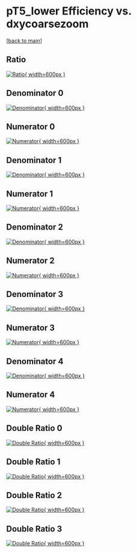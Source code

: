 # pT5_lower Efficiency vs. dxycoarsezoom

[[back to main](./)]



## Ratio

[![Ratio](../mtv/var/pT5_lower_loweta_11_0_eff_dxycoarsezoom.png){ width=600px }](../mtv/var/pT5_lower_loweta_11_0_eff_dxycoarsezoom.pdf)

## Denominator 0

[![Denominator](../mtv/den/pT5_lower_loweta_11_0_eff_dxycoarsezoom_den0.png){ width=600px }](../mtv/den/pT5_lower_loweta_11_0_eff_dxycoarsezoom_den0.pdf)

## Numerator 0

[![Numerator](../mtv/num/pT5_lower_loweta_11_0_eff_dxycoarsezoom_num0.png){ width=600px }](../mtv/num/pT5_lower_loweta_11_0_eff_dxycoarsezoom_num0.pdf)

## Denominator 1

[![Denominator](../mtv/den/pT5_lower_loweta_11_0_eff_dxycoarsezoom_den1.png){ width=600px }](../mtv/den/pT5_lower_loweta_11_0_eff_dxycoarsezoom_den1.pdf)

## Numerator 1

[![Numerator](../mtv/num/pT5_lower_loweta_11_0_eff_dxycoarsezoom_num1.png){ width=600px }](../mtv/num/pT5_lower_loweta_11_0_eff_dxycoarsezoom_num1.pdf)

## Denominator 2

[![Denominator](../mtv/den/pT5_lower_loweta_11_0_eff_dxycoarsezoom_den2.png){ width=600px }](../mtv/den/pT5_lower_loweta_11_0_eff_dxycoarsezoom_den2.pdf)

## Numerator 2

[![Numerator](../mtv/num/pT5_lower_loweta_11_0_eff_dxycoarsezoom_num2.png){ width=600px }](../mtv/num/pT5_lower_loweta_11_0_eff_dxycoarsezoom_num2.pdf)

## Denominator 3

[![Denominator](../mtv/den/pT5_lower_loweta_11_0_eff_dxycoarsezoom_den3.png){ width=600px }](../mtv/den/pT5_lower_loweta_11_0_eff_dxycoarsezoom_den3.pdf)

## Numerator 3

[![Numerator](../mtv/num/pT5_lower_loweta_11_0_eff_dxycoarsezoom_num3.png){ width=600px }](../mtv/num/pT5_lower_loweta_11_0_eff_dxycoarsezoom_num3.pdf)

## Denominator 4

[![Denominator](../mtv/den/pT5_lower_loweta_11_0_eff_dxycoarsezoom_den4.png){ width=600px }](../mtv/den/pT5_lower_loweta_11_0_eff_dxycoarsezoom_den4.pdf)

## Numerator 4

[![Numerator](../mtv/num/pT5_lower_loweta_11_0_eff_dxycoarsezoom_num4.png){ width=600px }](../mtv/num/pT5_lower_loweta_11_0_eff_dxycoarsezoom_num4.pdf)

## Double Ratio 0

[![Double Ratio](../mtv/ratio/pT5_lower_loweta_11_0_eff_dxycoarsezoom_ratio0.png){ width=600px }](../mtv/ratio/pT5_lower_loweta_11_0_eff_dxycoarsezoom_ratio0.pdf)

## Double Ratio 1

[![Double Ratio](../mtv/ratio/pT5_lower_loweta_11_0_eff_dxycoarsezoom_ratio1.png){ width=600px }](../mtv/ratio/pT5_lower_loweta_11_0_eff_dxycoarsezoom_ratio1.pdf)

## Double Ratio 2

[![Double Ratio](../mtv/ratio/pT5_lower_loweta_11_0_eff_dxycoarsezoom_ratio2.png){ width=600px }](../mtv/ratio/pT5_lower_loweta_11_0_eff_dxycoarsezoom_ratio2.pdf)

## Double Ratio 3

[![Double Ratio](../mtv/ratio/pT5_lower_loweta_11_0_eff_dxycoarsezoom_ratio3.png){ width=600px }](../mtv/ratio/pT5_lower_loweta_11_0_eff_dxycoarsezoom_ratio3.pdf)


